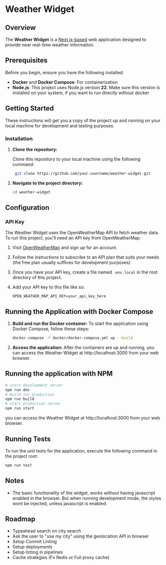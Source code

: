 # Weather Widget

## Overview

The **Weather Widget** is a [Next.js-based](https://github.com/vercel/next.js/tree/canary/packages/create-next-app) web application designed to provide near real-time weather information.


## Prerequisites

Before you begin, ensure you have the following installed:
- **Docker** and **Docker Compose**: For containerization
- **Node.js**: This project uses Node.js version **22**. Make sure this version is installed on your system, if you want to run directly without docker

## Getting Started

These instructions will get you a copy of the project up and running on your local machine for development and testing purposes.

### Installation

1. **Clone the repository:**

   Clone this repository to your local machine using the following command:

   ```bash
	git clone https://github.com/your-username/weather-widget.git
	```

2. **Navigate to the project directory:**

	```bash
	cd weather-widget
	```

## Configuration

### API Key

The Weather Widget uses the OpenWeatherMap API to fetch weather data. To run this project, you'll need an API key from OpenWeatherMap:

1. Visit [OpenWeatherMap](https://openweathermap.org/api) and sign up for an account.
2. Follow the instructions to subscribe to an API plan that suits your needs (the free plan usually suffices for development purposes).
3. Once you have your API key, create a file named `.env.local` in the root directory of this project.
4. Add your API key to this file like so:

   ```plaintext
   OPEN_WEATHER_MAP_API_KEY=your_api_key_here
   ```

## Running the Application with Docker Compose
1. **Build and run the Docker container:**
To start the application using Docker Compose, follow these steps:
	```bash
	docker-compose -f docker/docker-compose.yml up --build
	```

2. **Access the application:**
After the containers are up and running, you can access the Weather Widget at http://localhost:3000 from your web browser.


## Running the application with NPM

```bash
# start development server
npm run dev
# Build for production
npm run build
# start production server
npm run start
```

you can access the Weather Widget at http://localhost:3000 from your web browser.

## Running Tests
To run the unit tests for the application, execute the following command in the project root:
```bash
npm run test
```

## Notes
- The basic functionality of the widget, works without having javascript enabled in the browser. But when running development mode, the styles wont be injected, unless javascript is enabled.

## Roadmap
- Typeahead search on city search
- Ask the user to "use my city" using the geolocation API in browser
- Setup Commit Linting
- Setup deployments
- Setup linting in pipelines
- Cache strategies (Fx Redis or Full proxy cache)
